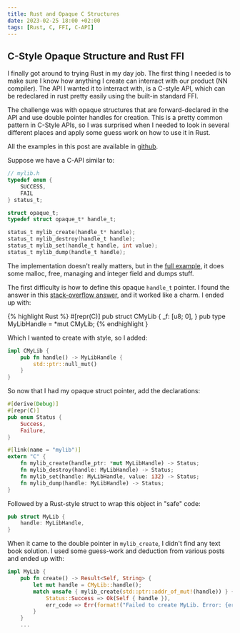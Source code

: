 ```yaml
---
title: Rust and Opaque C Structures
date: 2023-02-25 18:00 +02:00
tags: [Rust, C, FFI, C-API]
---
```

## C-Style Opaque Structure and Rust FFI

I finally got around to trying Rust in my day job. The first thing I needed is to make sure I know how anything I create can interract with our product (NN compiler). The API I wanted it to interract with, is a C-style API, which can be redeclared in rust pretty easily using the built-in standard FFI.

The challenge was with opaque structures that are forward-declared in the API and use double pointer handles for creation. This is a pretty common pattern in C-Style APIs, so I was surprised when I needed to look in several different places and apply some guess work on how to use it in Rust.

All the examples in this post are available in [github](https://github.com/avivg/rust-opaque-example).

Suppose we have a C-API similar to:

```C
// mylib.h
typedef enum {
    SUCCESS,
    FAIL
} status_t;

struct opaque_t;
typedef struct opaque_t* handle_t;

status_t mylib_create(handle_t* handle);
status_t mylib_destroy(handle_t handle);
status_t mylib_set(handle_t handle, int value);
status_t mylib_dump(handle_t handle);
```

The implementation doesn't really matters, but in the [full example](https://github.com/avivg/rust-opaque-example), it does some malloc, free, managing and integer field and dumps stuff.

The first difficulty is how to define this opaque ```handle_t``` pointer. I found the answer in this [stack-overflow answer](https://stackoverflow.com/a/38315613/4016231), and it worked like a charm. I ended up with:

{% highlight Rust %}
#[repr(C)]
pub struct CMyLib {
    _f: [u8; 0],
}
pub type MyLibHandle = *mut CMyLib;
{% endhighlight }

Which I wanted to create with style, so I added:
```Rust
impl CMyLib {
    pub fn handle() -> MyLibHandle {
        std::ptr::null_mut()
    }
}
```

So now that I had my opaque struct pointer, add the declarations:

```Rust
#[derive(Debug)]
#[repr(C)]
pub enum Status {
    Success,
    Failure,
}

#[link(name = "mylib")]
extern "C" {
    fn mylib_create(handle_ptr: *mut MyLibHandle) -> Status;
    fn mylib_destroy(handle: MyLibHandle) -> Status;
    fn mylib_set(handle: MyLibHandle, value: i32) -> Status;
    fn mylib_dump(handle: MyLibHandle) -> Status;
}
```

Followed by a Rust-style struct to wrap this object in "safe" code:
```Rust
pub struct MyLib {
    handle: MyLibHandle,
}
```

When it came to the double pointer in ```mylib_create```, I didn't find any text book solution. I used some guess-work and deduction from various posts and ended up with:
```Rust
impl MyLib {
    pub fn create() -> Result<Self, String> {
        let mut handle = CMyLib::handle();
        match unsafe { mylib_create(std::ptr::addr_of_mut!(handle)) } {
            Status::Success => Ok(Self { handle }),
            err_code => Err(format!("Failed to create MyLib. Error: {err_code:?}")),
        }
    }
    ...
```

